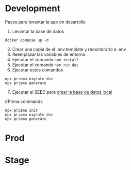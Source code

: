 # Development
Pasos para levantar la app en desarrollo

1. Levantar la base de datos
```
docker compose up -d
```

2. Crear una copia de el .env.template y renombrarlo a .env
3. Reemplazar las variables de entorno
4. Ejecutar el comando ```npm install```
5. Ejecutar el comando ```npm run dev```
6. Ejecutar estos comandos
```
npx prisma migrate dev
npx prisma generate
```
7. Ejecutar el SEED para [crear la base de datos local](http://localhost:3000/api/seed)

#Prima commands
```
npx prisma init
npx prisma migrate dev
npx prisma generate
```

# Prod

# Stage